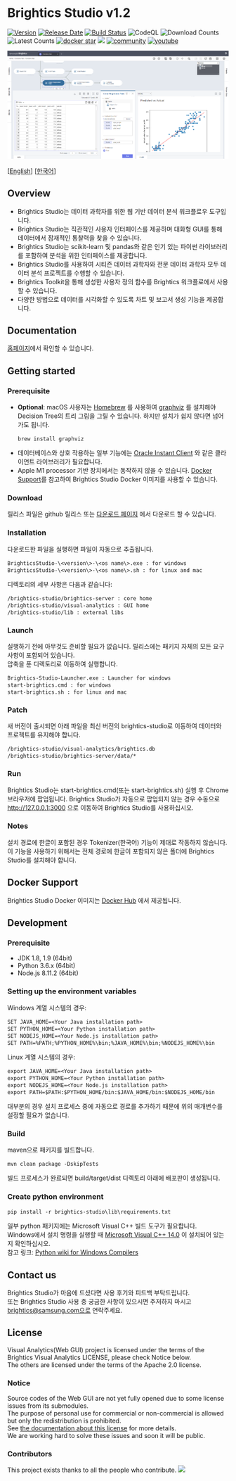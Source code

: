 # Brightics Studio v1.2
[![Version](https://img.shields.io/github/v/release/brightics/studio)](https://github.com/brightics/studio/releases)
[![Release Date](https://img.shields.io/github/release-date/brightics/studio)](https://github.com/brightics/studio/releases)
[![Build Status](https://travis-ci.com/brightics/studio.svg?branch=master)](https://travis-ci.com/brightics/studio)
![CodeQL](https://github.com/brightics/studio/workflows/CodeQL/badge.svg)
![Download Counts](https://img.shields.io/github/downloads/brightics/studio/total.svg)
![Latest Counts](https://img.shields.io/github/downloads/brightics/studio/latest/total)
[![docker star](https://img.shields.io/docker/stars/brightics/studio)](https://hub.docker.com/r/brightics/studio)
<a href="../../graphs/contributors"><img src="https://img.shields.io/github/contributors/brightics/studio.svg" /></a>
[![community](https://img.shields.io/badge/Help-Community-brightgreen)](https://www.brightics.ai/community/categories)
[![youtube](https://img.shields.io/youtube/views/DR13sLVWXYs?style=social)](https://www.youtube.com/brighticsTV)

<img src="docs/images/brightics_sample.png" alt="Brightics Studio"></img>

[[English](README_en.md)]
[[한국어](README.md)]

## Overview

- Brightics Studio는 데이터 과학자를 위한 웹 기반 데이터 분석 워크플로우 도구입니다.  
- Brightics Studio는 직관적인 사용자 인터페이스를 제공하며 대화형 GUI를 통해 데이터에서 잠재적인 통찰력을 찾을 수 있습니다.  
- Brightics Studio는 scikit-learn 및 pandas와 같은 인기 있는 파이썬 라이브러리를 포함하여 분석을 위한 인터페이스를 제공합니다.  
- Brightics Studio를 사용하여 시티즌 데이터 과학자와 전문 데이터 과학자 모두 데이터 분석 프로젝트를 수행할 수 있습니다.  
- Brightics Toolkit을 통해 생성한 사용자 정의 함수를 Brightics 워크플로에서 사용할 수 있습니다.  
- 다양한 방법으로 데이터를 시각화할 수 있도록 차트 및 보고서 생성 기능을 제공합니다.  

## Documentation
[홈페이지](https://www.brightics.ai)에서 확인할 수 있습니다.

## Getting started

### Prerequisite
* **Optional**: macOS 사용자는 [Homebrew](https://brew.sh/) 를 사용하여 [graphviz](http://graphviz.org/download/) 를 설치해야 Decision Tree의 트리 그림을 그릴 수 있습니다. 하지만 설치가 쉽지 않다면 넘어가도 됩니다.
    ```
    brew install graphviz
    ```
* 데이터베이스와 상호 작용하는 일부 기능에는 [Oracle Instant Client](http://www.oracle.com/technetwork/database/database-technologies/instant-client/overview/index.html) 와 같은 클라이언트 라이브러리가 필요합니다.
* Apple M1 processor 기반 장치에서는 동작하지 않을 수 있습니다. [Docker Support](#docker-support)를 참고하여 Brightics Studio Docker 이미지를 사용할 수 있습니다.

### Download
릴리스 파일은 github 릴리스 또는 [다운로드 페이지](https://www.brightics.ai/downloads) 에서 다운로드 할 수 있습니다.

### Installation
다운로드한 파일을 실행하면 파일이 자동으로 추출됩니다.

	BrighticsStudio-\<version\>-\<os name\>.exe : for windows
	BrighticsStudio-\<version\>-\<os name\>.sh : for linux and mac

디렉토리의 세부 사항은 다음과 같습니다:

	/brightics-studio/brightics-server : core home
	/brightics-studio/visual-analytics : GUI home
	/brightics-studio/lib : external libs

### Launch
실행하기 전에 아무것도 준비할 필요가 없습니다. 릴리스에는 패키지 자체의 모든 요구 사항이 포함되어 있습니다.  
압축을 푼 디렉토리로 이동하여 실행합니다.  

	Brightics-Studio-Launcher.exe : Launcher for windows
	start-brightics.cmd : for windows
	start-brightics.sh : for linux and mac

### Patch
새 버전이 출시되면 아래 파일을 최신 버전의 brightics-studio로 이동하여 데이터와 프로젝트를 유지해야 합니다.

	/brightics-studio/visual-analytics/brightics.db
	/brightics-studio/brightics-server/data/*

### Run
Brightics Studio는 start-brightics.cmd(또는 start-brightics.sh) 실행 후 Chrome 브라우저에 팝업됩니다. Brightics Studio가 자동으로 팝업되지 않는 경우 수동으로 http://127.0.0.1:3000 으로 이동하여 Brightics Studio를 사용하십시오.  

### Notes
설치 경로에 한글이 포함된 경우 Tokenizer(한국어) 기능이 제대로 작동하지 않습니다. 이 기능을 사용하기 위해서는 전체 경로에 한글이 포함되지 않은 폴더에 Brightics Studio를 설치해야 합니다.

## Docker Support
Brightics Studio Docker 이미지는 [Docker Hub](https://hub.docker.com/r/brightics/studio) 에서 제공됩니다.

## Development
### Prerequisite
 * JDK 1.8, 1.9 (64bit)
 * Python 3.6.x (64bit)
 * Node.js 8.11.2 (64bit)

### Setting up the environment variables
Windows 계열 시스템의 경우:

    SET JAVA_HOME=<Your Java installation path>
    SET PYTHON_HOME=<Your Python installation path>
    SET NODEJS_HOME=<Your Node.js installation path>
    SET PATH=%PATH;%PYTHON_HOME%\bin;%JAVA_HOME%\bin;%NODEJS_HOME%\bin

Linux 계열 시스템의 경우:

    export JAVA_HOME=<Your Java installation path>
    export PYTHON_HOME=<Your Python installation path>
    export NODEJS_HOME=<Your Node.js installation path>
    export PATH=$PATH:$PYTHON_HOME/bin:$JAVA_HOME/bin:$NODEJS_HOME/bin

대부분의 경우 설치 프로세스 중에 자동으로 경로를 추가하기 때문에 위의 매개변수를 설정할 필요가 없습니다. 

### Build
maven으로 패키지를 빌드합니다.

	mvn clean package -DskipTests

빌드 프로세스가 완료되면 build/target/dist 디렉토리 아래에 배포판이 생성됩니다.

### Create python environment

    pip install -r brightics-studio\lib\requirements.txt


일부 python 패키지에는 Microsoft Visual C++ 빌드 도구가 필요합니다.  
Windows에서 설치 명령을 실행할 때 [Microsoft Visual C++ 14.0](https://go.microsoft.com/fwlink/?LinkId=691126) 이 설치되어 있는지 확인하십시오.  
참고 링크: [Python wiki for Windows Compilers](https://wiki.python.org/moin/WindowsCompilers)  

## Contact us
Brightics Studio가 마음에 드셨다면 사용 후기와 피드백 부탁드립니다.  
또는 Brightics Studio 사용 중 궁금한 사항이 있으시면 주저하지 마시고 brightics@samsung.com으로 연락주세요.

## License
Visual Analytics(Web GUI) project is licensed under the terms of the Brightics Visual Analytics LICENSE, please check Notice below.<br>
The others are licensed under the terms of the Apache 2.0 license.

### Notice
Source codes of the Web GUI are not yet fully opened due to some license issues from its submodules.<br>
The purpose of personal use for commercial or non-commercial is allowed but only the redistribution is prohibited.<br>
See [the documentation about this license](BRIGHTICS_VA_LICENSE) for more details.<br>
We are working hard to solve these issues and soon it will be public.

### Contributors

This project exists thanks to all the people who contribute.
<a href="../../graphs/contributors"><img src="https://opencollective.com/brightics-studio/contributors.svg?width=890&button=false" /></a>